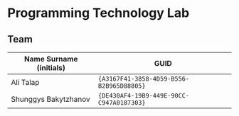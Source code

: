 # Programming Technology Lab

## Team

| Name Surname (initials) | GUID                                     |
| ----------------------- | ---------------------------------------- |
| Ali Talap               | `{A3167F41-3858-4D59-B556-B2B965D88805}` |
| Shunggys Bakytzhanov    | `{DE430AF4-19B9-449E-90CC-C947A0187303}` |